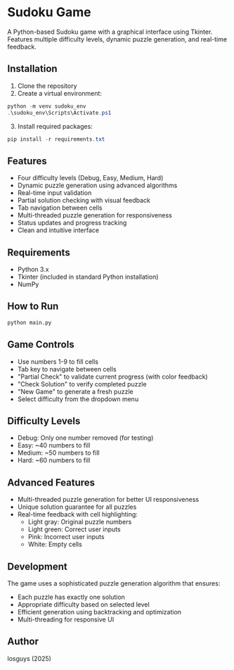 # Sudoku Game

A Python-based Sudoku game with a graphical interface using Tkinter. Features multiple difficulty levels, dynamic puzzle generation, and real-time feedback.

## Installation

1. Clone the repository
2. Create a virtual environment:
```powershell
python -m venv sudoku_env
.\sudoku_env\Scripts\Activate.ps1
```

3. Install required packages:
```powershell
pip install -r requirements.txt
```

## Features

- Four difficulty levels (Debug, Easy, Medium, Hard)
- Dynamic puzzle generation using advanced algorithms
- Real-time input validation
- Partial solution checking with visual feedback
- Tab navigation between cells
- Multi-threaded puzzle generation for responsiveness
- Status updates and progress tracking
- Clean and intuitive interface

## Requirements

- Python 3.x
- Tkinter (included in standard Python installation)
- NumPy

## How to Run

```bash
python main.py
```

## Game Controls

- Use numbers 1-9 to fill cells
- Tab key to navigate between cells
- "Partial Check" to validate current progress (with color feedback)
- "Check Solution" to verify completed puzzle
- "New Game" to generate a fresh puzzle
- Select difficulty from the dropdown menu

## Difficulty Levels

- Debug: Only one number removed (for testing)
- Easy: ~40 numbers to fill
- Medium: ~50 numbers to fill
- Hard: ~60 numbers to fill

## Advanced Features

- Multi-threaded puzzle generation for better UI responsiveness
- Unique solution guarantee for all puzzles
- Real-time feedback with cell highlighting:
  - Light gray: Original puzzle numbers
  - Light green: Correct user inputs
  - Pink: Incorrect user inputs
  - White: Empty cells

## Development

The game uses a sophisticated puzzle generation algorithm that ensures:
- Each puzzle has exactly one solution
- Appropriate difficulty based on selected level
- Efficient generation using backtracking and optimization
- Multi-threading for responsive UI

## Author

losguys (2025)
